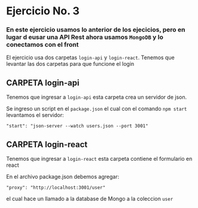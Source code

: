 # Ejercicio No. 3

### En este ejercicio usamos lo anterior de los ejecicios, pero en lugar d eusar una API Rest ahora usamos `MongoDB` y lo conectamos con el front

El ejercicio usa dos carpetas `login-api` y `login-react`. Tenemos que levantar las dos carpetas para que funcione el login

## CARPETA login-api

Tenemos que ingresar a  `login-api` esta carpeta crea un servidor de json. 

Se ingreso un script en el `package.json` el cual con el comando `npm start` levantamos el servidor:
```
"start": "json-server --watch users.json --port 3001"
```

## CARPETA login-react

Tenemos que ingresar a  `login-react` esta carpeta contiene el formulario en react

En el archivo package.json debemos agregar:
```
"proxy": "http://localhost:3001/user"
```
el cual hace un llamado a la database de Mongo a la coleccion `user`